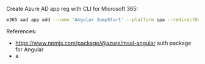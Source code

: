 Create Azure AD app reg with CLI for Microsoft 365:

```sh
m365 aad app add --name 'Angular JumpStart' --platform spa --redirectUris 'http://localhost' --apisDelegated 'https://graph.microsoft.com/User.Read' --save
```

References:

- https://www.npmjs.com/package/@azure/msal-angular
  auth package for Angular
- a
